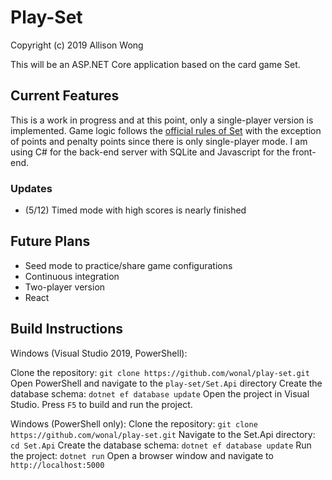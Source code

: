 # Play-Set

Copyright (c) 2019 Allison Wong

This will be an ASP.NET Core application based on the card game Set.  

## Current Features

This is a work in progress and at this point, only a single-player version is implemented.  Game logic follows the [official rules of Set](https://www.setgame.com/file/set-english) with the exception of points and penalty points since there is only single-player mode.  I am using C# for the back-end server with SQLite and Javascript for the front-end.  

### Updates

- (5/12) Timed mode with high scores is nearly finished 

## Future Plans

- Seed mode to practice/share game configurations
- Continuous integration
- Two-player version
- React

## Build Instructions

Windows (Visual Studio 2019, PowerShell):

Clone the repository: `git clone https://github.com/wonal/play-set.git`
Open PowerShell and navigate to the `play-set/Set.Api` directory
Create the database schema: `dotnet ef database update`
Open the project in Visual Studio.
Press `F5` to build and run the project.


Windows (PowerShell only):
Clone the repository: `git clone https://github.com/wonal/play-set.git`
Navigate to the Set.Api directory: `cd Set.Api`
Create the database schema: `dotnet ef database update`
Run the project: `dotnet run`
Open a browser window and navigate to `http://localhost:5000`











